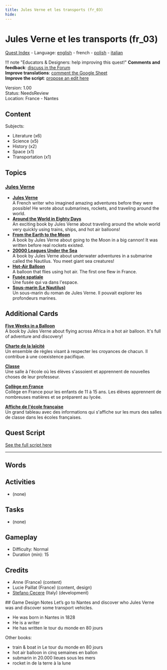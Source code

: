 ```yaml
---
title: Jules Verne et les transports (fr_03)
hide:
---
```


# Jules Verne et les transports (fr_03)
[Quest Index](./index.fr.md) - Language: [english](./fr_03.md) - french - [polish](./fr_03.pl.md) - [italian](./fr_03.it.md)

!!! note "Educators & Designers: help improving this quest!"
    **Comments and feedback**: [discuss in the Forum](https://antura.discourse.group/t/fr-03-jules-verne-and-transportation/25/1)  
    **Improve translations**: [comment the Google Sheet](https://docs.google.com/spreadsheets/d/1FPFOy8CHor5ArSg57xMuPAG7WM27-ecDOiU-OmtHgjw/edit?gid=336647638#gid=336647638)  
    **Improve the script**: [propose an edit here](https://github.com/vgwb/Antura/blob/main/Assets/_discover/_quests/FR_03%20Nantes%20Verne/FR_03%20Nantes%20Verne%20-%20Yarn%20Script.yarn)  

Version: 1.00  
Status: NeedsReview  
Location: France - Nantes

## Content
Subjects: 

  - Literature (x6)
  - Science (x5)
  - History (x2)
  - Space (x1)
  - Transportation (x1)

## Topics
### [Jules Verne](./../topics/index.md#jules_verne)

  - **[Jules Verne](./../cards/index.md#jules_verne)**  
    A French writer who imagined amazing adventures before they were possible! He wrote about submarines, rockets, and traveling around the world.  
  - **[Around the World in Eighty Days](./../cards/index.md#book_around_the_world_80_days)**  
    An exciting book by Jules Verne about traveling around the whole world very quickly using trains, ships, and hot air balloons!  
  - **[From the Earth to the Moon](./../cards/index.md#book_from_earth_to_moon)**  
    A book by Jules Verne about going to the Moon in a big cannon! It was written before real rockets existed.  
  - **[20000 Leagues Under the Sea](./../cards/index.md#book_20000_leagues_under_the_sea)**  
    A book by Jules Verne about underwater adventures in a submarine called the Nautilus. You meet giant sea creatures!  
  - **[Hot-Air Balloon](./../cards/index.md#hot_air_balloon)**  
    A balloon that flies using hot air. The first one flew in France.  
  - **[Fusée spatiale](./../cards/index.md#space_rocket)**  
    Une fusée qui va dans l'espace.  
  - **[Sous-marin (Le Nautilus)](./../cards/index.md#submarine_nautilus)**  
    Un sous-marin du roman de Jules Verne. Il pouvait explorer les profondeurs marines.  

## Additional Cards
**[Five Weeks in a Balloon](./../cards/index.md#book_five_weeks_in_a_balloon)**  
A book by Jules Verne about flying across Africa in a hot air balloon. It's full of adventure and discovery!  

**[Charte de la laïcité](./../cards/index.md#concept_charter_of_secularism)**  
Un ensemble de règles visant à respecter les croyances de chacun. Il contribue à une coexistence pacifique.  

**[Classe](./../cards/index.md#place_classroom)**  
Une salle à l'école où les élèves s'assoient et apprennent de nouvelles choses de leur professeur.  

**[Collège en France](./../cards/index.md#education_college_fr)**  
Collège en France pour les enfants de 11 à 15 ans. Les élèves apprennent de nombreuses matières et se préparent au lycée.  

**[Affiche de l'école française](./../cards/index.md#object_french_school_poster)**  
Un grand tableau avec des informations qui s'affiche sur les murs des salles de classe dans les écoles françaises.  

## Quest Script

[See the full script here](./fr_03-script.fr.md)

---

## Words
## Activities
- (none)

## Tasks
- (none)
## Gameplay
- Difficulty: Normal
- Duration (min): 15
## Credits
- Anne (France) (content)
- Lucie Paillat (France) (content, design)
- [Stefano Cecere](https://stefanocecere.com) (Italy) (development)

## Game Design Notes
Let’s go to Nantes and discover who Jules Verne was and discover some transport vehicles.

- He was born in Nantes in 1828
- He is a writer 
- He has written le tour du monde en 80 jours

Other books:

- train & boat in Le tour du monde en 80 jours
- hot air balloon in cinq semaines en ballon
- submarin in 20.000 lieues sous les mers
- rocket in de la terre à la lune 

